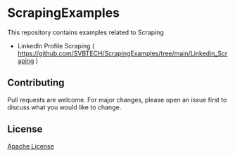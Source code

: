 # ScrapingExamples
This repository contains examples related to Scraping
* LinkedIn Profile Scraping ( https://github.com/SVBTECH/ScrapingExamples/tree/main/Linkedin_Scraping )

## Contributing
Pull requests are welcome. For major changes, please open an issue first to discuss what you would like to change.

## License
[Apache License](https://www.apache.org/licenses/LICENSE-2.0)

